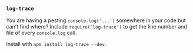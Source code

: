 ### `log-trace`

You are having a pesting `console.log('...')` somewhere in your code but can't find where? Include `require('log-trace')` to get the line number and file of every `console.log` call.

Install with `npm install log-trace --dev`.
